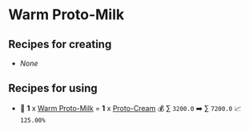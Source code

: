 # Warm Proto-Milk

## Recipes for creating

* _None_


## Recipes for using

* 🍳 **1** x [Warm Proto-Milk](<Warm Proto-Milk.md>) = **1** x [Proto-Cream](<Proto-Cream.md>) 💰 ∑ `3200.0` ➡️ ∑ `7200.0` 📈 `125.00%`
